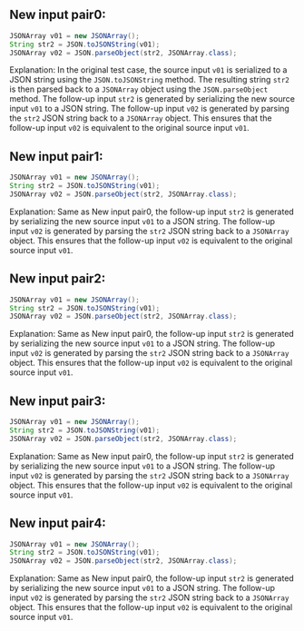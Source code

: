 ## New input pair0:
```java
JSONArray v01 = new JSONArray();
String str2 = JSON.toJSONString(v01);
JSONArray v02 = JSON.parseObject(str2, JSONArray.class);
```
Explanation: In the original test case, the source input `v01` is serialized to a JSON string using the `JSON.toJSONString` method. The resulting string `str2` is then parsed back to a `JSONArray` object using the `JSON.parseObject` method. The follow-up input `str2` is generated by serializing the new source input `v01` to a JSON string. The follow-up input `v02` is generated by parsing the `str2` JSON string back to a `JSONArray` object. This ensures that the follow-up input `v02` is equivalent to the original source input `v01`.

## New input pair1:
```java
JSONArray v01 = new JSONArray();
String str2 = JSON.toJSONString(v01);
JSONArray v02 = JSON.parseObject(str2, JSONArray.class);
```
Explanation: Same as New input pair0, the follow-up input `str2` is generated by serializing the new source input `v01` to a JSON string. The follow-up input `v02` is generated by parsing the `str2` JSON string back to a `JSONArray` object. This ensures that the follow-up input `v02` is equivalent to the original source input `v01`.

## New input pair2:
```java
JSONArray v01 = new JSONArray();
String str2 = JSON.toJSONString(v01);
JSONArray v02 = JSON.parseObject(str2, JSONArray.class);
```
Explanation: Same as New input pair0, the follow-up input `str2` is generated by serializing the new source input `v01` to a JSON string. The follow-up input `v02` is generated by parsing the `str2` JSON string back to a `JSONArray` object. This ensures that the follow-up input `v02` is equivalent to the original source input `v01`.

## New input pair3:
```java
JSONArray v01 = new JSONArray();
String str2 = JSON.toJSONString(v01);
JSONArray v02 = JSON.parseObject(str2, JSONArray.class);
```
Explanation: Same as New input pair0, the follow-up input `str2` is generated by serializing the new source input `v01` to a JSON string. The follow-up input `v02` is generated by parsing the `str2` JSON string back to a `JSONArray` object. This ensures that the follow-up input `v02` is equivalent to the original source input `v01`.

## New input pair4:
```java
JSONArray v01 = new JSONArray();
String str2 = JSON.toJSONString(v01);
JSONArray v02 = JSON.parseObject(str2, JSONArray.class);
```
Explanation: Same as New input pair0, the follow-up input `str2` is generated by serializing the new source input `v01` to a JSON string. The follow-up input `v02` is generated by parsing the `str2` JSON string back to a `JSONArray` object. This ensures that the follow-up input `v02` is equivalent to the original source input `v01`.